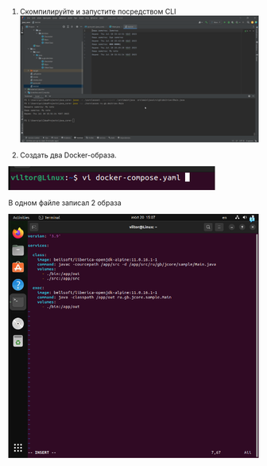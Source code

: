 1. Скомпилируйте и запустите посредством CLI
![img.png](images/img.png)

2. Создать два Docker-образа.

![img_1.png](images/img_1.png)

В одном файле записал 2 образа

![img_2.png](images/img_2.png)